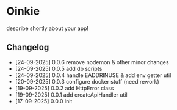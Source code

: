# Oinkie

describe shortly about your app!

## Changelog

- [24-09-2025] 0.0.6 remove nodemon & other minor changes
- [24-09-2025] 0.0.5 add db scripts
- [24-09-2025] 0.0.4 handle EADDRINUSE & add env getter util
- [20-09-2025] 0.0.3 configure docker stuff (need rework)
- [19-09-2025] 0.0.2 add HttpError class
- [19-09-2025] 0.0.1 add createApiHandler util
- [17-09-2025] 0.0.0 init
